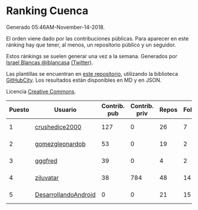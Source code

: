 # Ranking Cuenca

Generado 05:46AM-November-14-2018.

El orden viene dado por las contribuciones públicas. Para aparecer en este ránking hay que tener, al menos, un repositorio público y un seguidor.

Estos ránkings se suelen generar una vez a la semana. Generados por [Israel Blancas @iblancasa](https://github.com/iblancasa/) [(Twitter)](https://twitter.com/iblancasa).

Las plantillas se encuentran en [este repositorio](https://github.com/iblancasa/GH-Spanish-Ranking), utilizando la biblioteca [GitHubCity](https://github.com/iblancasa/GitHubCity). Los resultados están disponibles en MD y en JSON.

Licencia [Creative Commons](https://creativecommons.org/licenses/by/4.0/).

| Puesto   |  Usuario  | Contrib. pub | Contrib. priv |Repos| Followers | Desde |  Avatar  |
|----------|-----------|--------------|---------------|-----|-----------|-------|----------|
|1|[crushedice2000](https://github.com/crushedice2000)|127|0|26|7|2015-03-09|![crushedice2000]()|
|2|[gomezgleonardob](https://github.com/gomezgleonardob)|53|0|19|2|2017-12-25|![gomezgleonardob]()|
|3|[gggfred](https://github.com/gggfred)|39|0|4|2|2013-01-15|![gggfred]()|
|4|[ziluvatar](https://github.com/ziluvatar)|38|784|48|14|2012-02-09|![ziluvatar]()|
|5|[DesarrollandoAndroid](https://github.com/DesarrollandoAndroid)|0|0|21|15|2014-06-22|![DesarrollandoAndroid]()|
